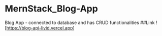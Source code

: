# MernStack_Blog-App
Blog App - connected to database and has CRUD functionalities 
##Link ![https://blog-api-livid.vercel.app]
